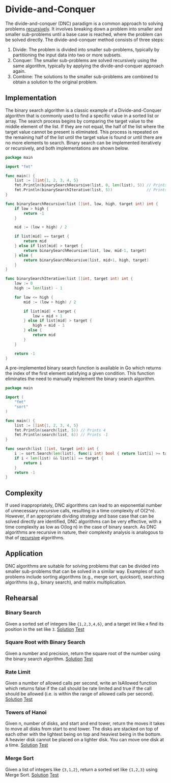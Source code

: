 # Divide-and-Conquer

The divide-and-conquer (DNC) paradigm is a common approach to solving problems [recursively](../recursion). It involves breaking down a problem into smaller and smaller sub-problems until a base case is reached, where the problem can be solved directly. The divide-and-conquer method consists of three steps:

1. Divide: The problem is divided into smaller sub-problems, typically by partitioning the input data into two or more subsets.
2. Conquer: The smaller sub-problems are solved recursively using the same algorithm, typically by applying the divide-and-conquer approach again.
3. Combine: The solutions to the smaller sub-problems are combined to obtain a solution to the original problem.

## Implementation

The binary search algorithm is a classic example of a Divide-and-Conquer algorithm that is commonly used to find a specific value in a sorted list or array. The search process begins by comparing the target value to the middle element of the list. If they are not equal, the half of the list where the target value cannot be present is eliminated. This process is repeated on the remaining half of the list until the target value is found or until there are no more elements to search. Binary search can be implemented iteratively or recursively, and both implementations are shown below.

```Go
package main

import "fmt"

func main() {
	list := []int{1, 2, 3, 4, 5}
	fmt.Println(binarySearchRecursive(list, 0, len(list), 5)) // Prints 4
	fmt.Println(binarySearchIterative(list, 5))               // Prints 4
}

func binarySearchRecursive(list []int, low, high, target int) int {
	if low > high {
		return -1
	}

	mid := (low + high) / 2

	if list[mid] == target {
		return mid
	} else if list[mid] > target {
		return binarySearchRecursive(list, low, mid-1, target)
	} else {
		return binarySearchRecursive(list, mid+1, high, target)
	}
}

func binarySearchIterative(list []int, target int) int {
	low := 0
	high := len(list) - 1

	for low <= high {
		mid := (low + high) / 2

		if list[mid] < target {
			low = mid + 1
		} else if list[mid] > target {
			high = mid - 1
		} else {
			return mid
		}
	}

	return -1
}
```

A pre-implemented binary search function is available in Go which returns the index of the first element satisfying a given condition. This function eliminates the need to manually implement the binary search algorithm.

```Go
package main

import (
	"fmt"
	"sort"
)

func main() {
	list := []int{1, 2, 3, 4, 5}
	fmt.Println(search(list, 5)) // Prints 4
	fmt.Println(search(list, 6)) // Prints -1
}

func search(list []int, target int) int {
	i := sort.Search(len(list), func(i int) bool { return list[i] >= target })
	if i < len(list) && list[i] == target {
		return i
	}
	return -1
}
```

## Complexity

If used inappropriately, DNC algorithms can lead to an exponential number of unnecessary recursive calls, resulting in a time complexity of O(2^n). However, if an appropriate dividing strategy and base case that can be solved directly are identified, DNC algorithms can be very effective, with a time complexity as low as O(log n) in the case of binary search. As DNC algorithms are recursive in nature, their complexity analysis is analogous to that of [recursive](../recursion) algorithms.

## Application

DNC algorithms are suitable for solving problems that can be divided into smaller sub-problems that can be solved in a similar way. Examples of such problems include sorting algorithms (e.g., merge sort, quicksort), searching algorithms (e.g., binary search), and matrix multiplication.

## Rehearsal

### Binary Search

Given a sorted set of integers like `{1,2,3,4,6}`, and a target int like `4` find its position in the set like `3`. [Solution](binary_search.go) [Test](binary_search_test.go)

### Square Root with Binary Search

Given a number and precision, return the square root of the number using the binary search algorithm. [Solution](square_root.go) [Test](square_root_test.go)

### Rate Limit

Given a number of allowed calls per second, write an IsAllowed function which returns false if the call should be rate limited and true if the call should be allowed (i.e. is within the range of allowed calls per second). [Solution](rate_limit.go) [Test](rate_limit_test.go)

### Towers of Hanoi

Given n, number of disks, and start and end tower, return the moves it takes to move all disks from start to end tower. The disks are stacked on top of each other with the lightest being on top and heaviest being in the bottom. A heavier disk cannot be placed on a lighter disk. You can move one disk at a time. [Solution](towers_of_hanoi.go) [Test](towers_of_hanoi_test.go)

### Merge Sort

Given a list of integers like `{3,1,2}`, return a sorted set like `{1,2,3}` using Merge Sort. [Solution](merge_sort.go) [Test](merge_sort_test.go)
